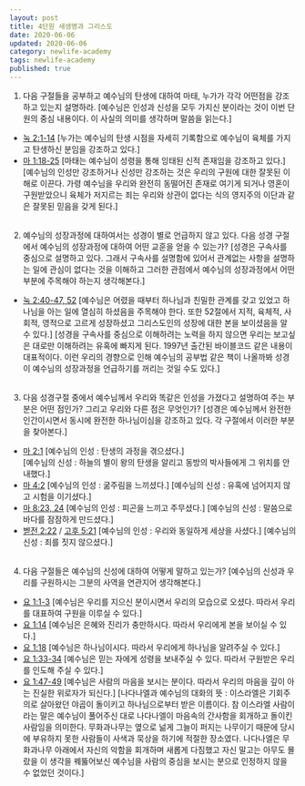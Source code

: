 ```yaml
---
layout: post  
title: 4단원 새생명과 그리스도  
date: 2020-06-06  
updated: 2020-06-06  
category: newlife-academy  
tags: newlife-academy  
published: true
---
```

1. 다음 구절들을 공부하고 예수님의 탄생에 대하여 마태, 누가가 각각 어떤점을 강조하고 있는지 설명하라.
[예수님은 인성과 신성을 모두 가지신 분이라는 것이 이번 단원의 중심 내용이다. 이 사실의 의미를 생각하며 말씀을 읽는다.]
* [눅 2:1-14](http://kcm.co.kr/bible/kor/Luk2.html)
[누가는 예수님의 탄생 시점을 자세히 기록함으로 예수님이 육체를 가지고 탄생하신 분임을 강조하고 있다.] 
* [마 1:18-25](http://kcm.co.kr/bible/kor/Mat1.html)
[마태는 예수님이 성령을 통해 잉태된 신적 존재임을 강조하고 있다.]
[예수님의 인성만 강조하거나 신성만 강조하는 것은 우리의 구원에 대한 잘못된 이해로 이끈다. 가령 예수님을 우리와 완전히 동떨어진 존재로 여기게 되거나 영혼이 구원받았으니 육체가 저지르는 죄는 우리와 상관이 없다는 식의 영지주의 이단과 같은 잘못된 믿음을 갖게 된다.]
<br/><br/>

2. 예수님의 성장과정에 대하여서는 성경이 별로 언급하지 않고 있다. 다음 성경 구절에서 예수님의 성장과정에 대하여 어떤 교훈을 얻을 수 있는가?
[성경은 구속사를 중심으로 설명하고 있다. 그래서 구속사를 설명함에 있어서 관계없는 사항을 설명하는 일에 관심이 없다는 것을 이해하고 그러한 관점에서 예수님의 성장과정에서 어떤 부분에 주목해야 하는지 생각해본다.]
* [눅 2:40-47, 52](http://kcm.co.kr/bible/kor/Luk2.html)
[예수님은 어렸을 때부터 하나님과 친밀한 관계를 갖고 있었고 하나님을 아는 일에 열심히 하셨음을 주목해야 한다. 또한 52절에서 지적, 육체적, 사회적, 영적으로 고르게 성장하셨고 그리스도인의 성장에 대한 본을 보이셨음을 알 수 있다.]
[성경을 구속사를 중심으로 이해하려는 노력을 하지 않으면 우리는 보고싶은 대로만 이해하려는 유혹에 빠지게 된다. 1997년 출간된 바이블코드 같은 내용이 대표적이다. 이런 우리의 경향으로 인해 예수님의 공부법 같은 책이 나올까봐 성경이 예수님의 성장과정을 언급하기를 꺼리는 것일 수도 있다.]
<br/><br/>
3.  다음 성경구절 중에서 예수님께서 우리와 똑같은 인성을 가졌다고 설명하여 주는 부분은 어떤 점인가? 그리고 우리와 다른 점은 무엇인가?
[성경은 예수님께서 완전한 인간이시면서 동시에 완전한 하나님이심을 강조하고 있다. 각 구절에서 이러한 부분을 찾아본다.] 
* [마 2:1](http://kcm.co.kr/bible/kor/Mat2.html)
[예수님의 인성 : 탄생의 과정을 겪으셨다.]  
[예수님의 신성 : 하늘의 별이 왕의 탄생을 알리고 동방의 박사들에게 그 위치를 안내했다.]
* [마 4:2](http://kcm.co.kr/bible/kor/Mat4.html)
[예수님의 인성 : 굶주림을 느끼셨다.]
[예수님의 신성 : 유혹에 넘어지지 않고 시험을 이기셨다.]
* [마 8:23, 24](http://kcm.co.kr/bible/kor/Mat8.html)
[예수님의 인성 : 피곤을 느끼고 주무셨다.]
[예수님의 신성 : 말씀으로 바다를 잠잠하게 만드셨다.]
* [벧전 2:22](http://kcm.co.kr/bible/kor/1pe2.html) / [고후 5:21](http://kcm.co.kr/bible/kor/2co5.html)
[예수님의 인성 : 우리와 동일하게 세상을 사셨다.]
[예수님의 신성 : 죄를 짓지 않으셨다.]
<br/><br/>
4. 다음 구절들은 예수님의 신성에 대하여 어떻게 말하고 있는가?
[예수님의 신성과 우리를 구원하시는 그분의 사역을 연관지어 생각해본다.]
* [요 1:1-3](http://kcm.co.kr/bible/kor/Joh1.html)
[예수님은 우리를 지으신 분이시면서 우리의 모습으로 오셨다. 따라서 우리를 대표하여 구원을 이루실 수 있다.]
* [요 1:14](http://kcm.co.kr/bible/kor/Joh1.html)
[예수님은 은혜와 진리가 충만하시다. 따라서 우리에게 본을 보이실 수 있다.]
* [요 1:18](http://kcm.co.kr/bible/kor/Joh1.html)
[예수님은 하나님이시다. 따라서 우리에게 하나님을 알려주실 수 있다.]
* [요 1:33-34](http://kcm.co.kr/bible/kor/Joh1.html)
[예수님은 믿는 자에게 성령을 보내주실 수 있다. 따라서 구원받은 우리를 인도해 주실 수 있다.]
* [요 1:47-49](http://kcm.co.kr/bible/kor/Joh1.html)
[예수님은 사람의 마음을 보시는 분이다. 따라서 우리의 마음을 깊이 아는 진실한 위로자가 되신다.]
[나다나엘과 예수님의 대화의 뜻 :
이스라엘은 기회주의로 살아왔던 야곱이 돌이키고 하나님으로부터 받은 이름이다. 참 이스라엘 사람이라는 말은 예수님이 풀어주신 대로 나다나엘이 마음속의 간사함을 회개하고 돌이킨 사람임을 의미한다.
무화과나무는 옆으로 넒게 그늘이 퍼지는 나무이기 때문에 당시에 부유하지 못한 사람들이 사색과 묵상을 하기에 적절한 장소였다. 나다나엘은 무화과나무 아래에서 자신의 악함을 회개하며 새롭게 다짐했고 자신 말고는 아무도 몰랐을 이 생각을 꿰뚫어보신 예수님을 사람의 중심을 보시는 분으로 인정하지 않을 수 없었던 것이다.]
<!--stackedit_data:
eyJoaXN0b3J5IjpbMTUzMzA5OTgxNSwtMTkwNjcxMzk0NiwtOT
Y2MjI1ODddfQ==
-->